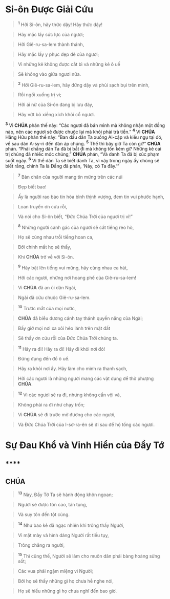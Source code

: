 # Si-ôn Được Giải Cứu

> <sup><b>1</b></sup> Hỡi Si-ôn, hãy thức dậy! Hãy thức dậy!
>


> Hãy mặc lấy sức lực của ngươi;
>


> Hỡi Giê-ru-sa-lem thành thánh,
>


> Hãy mặc lấy y phục đẹp đẽ của ngươi;
>


> Vì những kẻ không được cắt bì và những kẻ ô uế
>


> Sẽ không vào giữa ngươi nữa.
>


> <sup><b>2</b></sup> Hỡi Giê-ru-sa-lem, hãy đứng dậy và phủi sạch bụi trên mình,
>


> Rồi ngồi xuống trị vì;
>


> Hỡi ái nữ của Si-ôn đang bị lưu đày,
>


> Hãy vứt bỏ xiềng xích khỏi cổ ngươi.
>

<sup><b>3</b></sup> Vì **CHÚA** phán thế này: “Các ngươi đã bán mình mà không nhận một đồng nào, nên các ngươi sẽ được chuộc lại mà khỏi phải trả tiền.” <sup><b>4</b></sup> Vì **CHÚA** Hằng Hữu phán thế này: “Ban đầu dân Ta xuống Ai-cập và kiều ngụ tại đó, về sau dân A-sy-ri đến đàn áp chúng. <sup><b>5</b></sup> Thế thì bây giờ Ta còn gì?” **CHÚA** phán. “Phải chăng dân Ta đã bị bắt đi mà không tốn kém gì? Những kẻ cai trị chúng đã nhiếc móc chúng,” **CHÚA** phán, “Và danh Ta đã bị xúc phạm suốt ngày. <sup><b>6</b></sup> Vì thế dân Ta sẽ biết danh Ta, vì vậy trong ngày ấy chúng sẽ biết rằng, chính Ta là Đấng đã phán, ‘Này, có Ta đây.’”


> <sup><b>7</b></sup> Bàn chân của người mang tin mừng trên các núi
>


> Đẹp biết bao!
>


> Ấy là người rao báo tin hòa bình thịnh vượng, đem tin vui phước hạnh,
>


> Loan truyền ơn cứu rỗi,
>


> Và nói cho Si-ôn biết, “Đức Chúa Trời của ngươi trị vì!”
>


> <sup><b>8</b></sup> Những người canh gác của ngươi sẽ cất tiếng reo hò,
>


> Họ sẽ cùng nhau trỗi tiếng hoan ca,
>


> Bởi chính mắt họ sẽ thấy,
>


> Khi **CHÚA** trở về với Si-ôn.
>


> <sup><b>9</b></sup> Hãy bật lên tiếng vui mừng, hãy cùng nhau ca hát,
>


> Hỡi các ngươi, những nơi hoang phế của Giê-ru-sa-lem!
>


> Vì **CHÚA** đã an ủi dân Ngài,
>


> Ngài đã cứu chuộc Giê-ru-sa-lem.
>


> <sup><b>10</b></sup> Trước mắt của mọi nước,
>


> **CHÚA** đã biểu dương cánh tay thánh quyền năng của Ngài;
>


> Bấy giờ mọi nơi xa xôi hẻo lánh trên mặt đất
>


> Sẽ thấy ơn cứu rỗi của Đức Chúa Trời chúng ta.
>


> <sup><b>11</b></sup> Hãy ra đi! Hãy ra đi! Hãy đi khỏi nơi đó!
>


> Đừng đụng đến đồ ô uế.
>


> Hãy ra khỏi nơi ấy. Hãy làm cho mình ra thanh sạch,
>


> Hỡi các ngươi là những người mang các vật dụng để thờ phượng **CHÚA**.
>


> <sup><b>12</b></sup> Vì các ngươi sẽ ra đi, nhưng không cần vội vã,
>


> Không phải ra đi như chạy trốn;
>


> Vì **CHÚA** sẽ đi trước mở đường cho các ngươi,
>


> Và Đức Chúa Trời của I-sơ-ra-ên sẽ đi sau để hộ tống các ngươi.
>


# Sự Đau Khổ và Vinh Hiển của Đầy Tớ

## ****

## CHÚA

> <sup><b>13</b></sup> Này, Đầy Tớ Ta sẽ hành động khôn ngoan;
>


> Người sẽ được tôn cao, tán tụng,
>


> Và suy tôn đến tột cùng.
>


> <sup><b>14</b></sup> Như bao kẻ đã ngạc nhiên khi trông thấy Người,
>


> Vì mặt mày và hình dáng Người rất tiều tụy,
>


> Trông chẳng ra người,
>


> <sup><b>15</b></sup> Thì cũng thế, Người sẽ làm cho muôn dân phải bàng hoàng sửng sốt;
>


> Các vua phải ngậm miệng vì Người;
>


> Bởi họ sẽ thấy những gì họ chưa hề nghe nói,
>


> Họ sẽ hiểu những gì họ chưa nghĩ đến bao giờ.
>